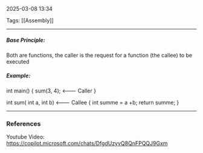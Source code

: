 2025-03-08 13:34

Tags: [[Assembly]]

------------------------------------------------
##### Base Principle:
Both are functions, the caller is the request for a function (the callee) to be executed

##### Example:

int main()
{
	sum(3, 4);        <--- Caller
}

int sum( int a, int b)         <--- Callee
{
	int summe = a +b;
	return summe;
}






------------------------------------------------------
### References
Youtube Video: https://copilot.microsoft.com/chats/DfgdUzyvQ8QnFPQQJ9Gxm